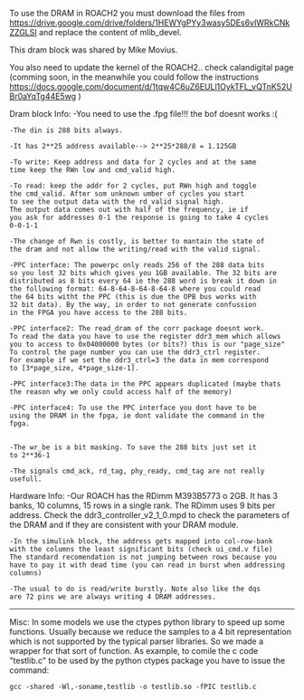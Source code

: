 To use the DRAM in ROACH2 you must download the files from
https://drive.google.com/drive/folders/1HEWYgPYy3wasy5DEs6vIWRkCNkZZGLSI
and replace the content of mlib_devel. 

This dram block was shared by Mike Movius.

You also need to update the kernel of the ROACH2.. check calandigital page
(comming soon, in the meanwhile you could follow the instructions
https://docs.google.com/document/d/1tqw4C6uZ6EULl1OykTFL_vQTnK52UBr0aYqTg44E5wg
)

Dram block Info:
    -You need to use the .fpg file!!! the bof doesnt works :(
    
    -The din is 288 bits always.
    
    -It has 2**25 address available--> 2**25*288/8 = 1.125GB
    
    -To write: Keep address and data for 2 cycles and at the same
    time keep the RWn low and cmd_valid high.
    
    -To read: keep the addr for 2 cycles, put RWn high and toggle 
    the cmd_valid. After som unknown umber of cycles you start 
    to see the output data with the rd_valid signal high.
    The output data comes out with half of the frequency, ie if
    you ask for addresses 0-1 the response is going to take 4 cycles
    0-0-1-1
    
    -The change of Rwn is costly, is better to mantain the state of
    the dram and not allow the writing/read with the valid signal.
    
    -PPC interface: The powerpc only reads 256 of the 288 data bits
    so you lost 32 bits which gives you 1GB available. The 32 bits are
    distributed as 8 bits every 64 ie the 288 word is break it down in
    the following format: 64-8-64-8-64-8-64-8 where you could read
    the 64 bits witht the PPC (this is due the OPB bus works with 
    32 bit data). By the way, in order to not generate confussion
    in the FPGA you have access to the 288 bits.

    -PPC interface2: The read_dram of the corr package doesnt work.
    To read the data you have to use the register ddr3_mem which allows
    you to access to 0x04000000 bytes (or bits?) this is our "page_size"
    To control the page number you can use the ddr3_ctrl register.
    For example if we set the ddr3_ctrl=3 the data in mem correspond
    to [3*page_size, 4*page_size-1]. 

    -PPC interface3:The data in the PPC appears duplicated (maybe thats
    the reason why we only could access half of the memory)

    -PPC interface4: To use the PPC interface you dont have to be
    using the DRAM in the fpga, ie dont validate the command in the
    fpga.

    
    -The wr_be is a bit masking. To save the 288 bits just set it 
    to 2**36-1

    -The signals cmd_ack, rd_tag, phy_ready, cmd_tag are not really
    usefull.

    

Hardware Info:
    -Our ROACH has the RDimm M393B5773 o 2GB. It has 3 banks,
    10 columns, 15 rows in a single rank. The RDimm uses 9 bits
    per address. Check the ddr3_controller_v2_1_0.mpd to check the
    parameters of the DRAM and if they are consistent with your 
    DRAM module.
    
    -In the simulink block, the address gets mapped into col-row-bank
    with the columns the least significant bits (check ui_cmd.v file)
    The standard recomendation is not jumping between rows because you
    have to pay it with dead time (you can read in burst when addressing
    columns)

    -The usual to do is read/write burstly. Note also like the dqs
    are 72 pins we are always writing 4 DRAM addresses.

    
-------------------------------------------------------------------
Misc: 
    In some models we use the ctypes python library to speed up some 
    functions. Usually because we reduce the samples to a 4 bit representation
    which is not supported by the typical parser libraries. So we made
    a wrapper for that sort of function. 
    As example, to comile the c code "testlib.c" to be used by the python
    ctypes package you have to issue the command:

    gcc -shared -Wl,-soname,testlib -o testlib.so -fPIC testlib.c
   



